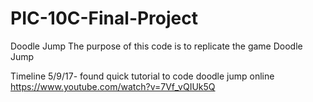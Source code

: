 # PIC-10C-Final-Project

Doodle Jump
The purpose of this code is to replicate the game Doodle Jump

Timeline
5/9/17- found quick tutorial to code doodle jump online
    https://www.youtube.com/watch?v=7Vf_vQIUk5Q
